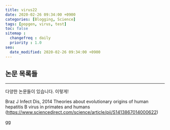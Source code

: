 ```yaml
---
title: virus22
date: 2020-02-26 09:34:00 +0900
categories: [Blogging, Science]
tags: [popgen, virus, test]
toc: false
sitemap :
  changefreq : daily
  priority : 1.0
seo:
  date_modified: 2020-02-26 09:34:00 +0900
---
```


## 논문 목록들

***

다양한 논문들이 있습니다. 이렇게!


Braz J Infect Dis, 2014
Theories about evolutionary origins of human hepatitis B virus in primates and humans
(<https://www.sciencedirect.com/science/article/pii/S1413867014000622>)

gg